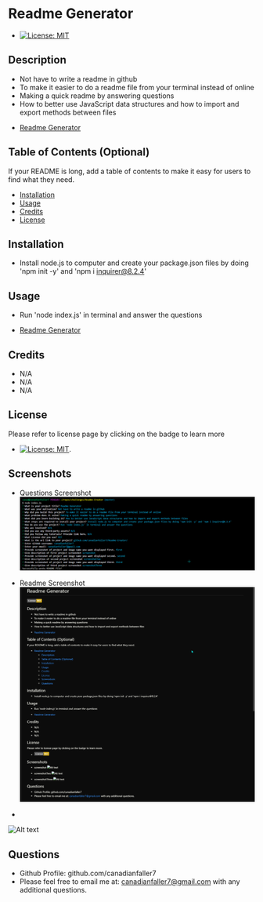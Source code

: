 # Readme Generator
- [![License: MIT](https://img.shields.io/badge/License-MIT-yellow.svg)](https://opensource.org/licenses/MIT)

## Description
- Not have to write a readme in github
- To make it easier to do a readme file from your terminal instead of online
- Making a quick readme by answering questions
- How to better use JavaScript data structures and how to import and export methods between files

* [Readme Generator](https://github.com/canadianfaller7/readme-generator/ "Named link title")

## Table of Contents (Optional)

If your README is long, add a table of contents to make it easy for users to find what they need.

- [Installation](#installation)
- [Usage](#usage)
- [Credits](#credits)
- [License](#license)

## Installation
- Install node.js to computer and create your package.json files by doing 'npm init -y' and 'npm i inquirer@8.2.4'

## Usage
- Run 'node index.js' in terminal and answer the questions
* [Readme Generator](github.com/canadianfaller7/readme-generator/ "Named link title")

## Credits
- N/A
- N/A
- N/A

## License 
Please refer to license page by clicking on the badge to learn more
- [![License: MIT](https://img.shields.io/badge/License-MIT-yellow.svg)](https://opensource.org/licenses/MIT).

## Screenshots

- Questions Screenshot
![Alt text](./assets/images/questions.png?raw=true "Optional Title")

- Readme Screenshot
![Alt text](./assets/images/readme.png?raw=true "Optional Title")

- 
![Alt text](./assets/images/.png?raw=true "Optional Title")

## Questions

- Github Profile: github.com/canadianfaller7
- Please feel free to email me at:  canadianfaller7@gmail.com with any additional questions. 

